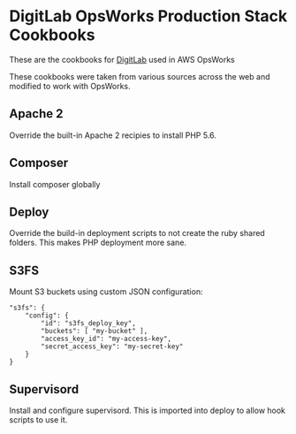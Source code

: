 # DigitLab OpsWorks Production Stack Cookbooks

These are the cookbooks for [DigitLab](http://digitlab.co.za) used in AWS OpsWorks

These cookbooks were taken from various sources across the web and modified to work with OpsWorks.

## Apache 2

Override the built-in Apache 2 recipies to install PHP 5.6.

## Composer

Install composer globally

## Deploy

Override the build-in deployment scripts to not create the ruby shared folders. This makes PHP deployment more sane.

## S3FS

Mount S3 buckets using custom JSON configuration:

```
"s3fs": {
    "config": {
        "id": "s3fs_deploy_key",
        "buckets": [ "my-bucket" ],
        "access_key_id": "my-access-key",
        "secret_access_key": "my-secret-key"
    }
}
```

## Supervisord

Install and configure supervisord. This is imported into deploy to allow hook scripts to use it.